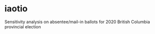# iaotio
Sensitivity analysis on absentee/mail-in ballots for 2020 British Columbia provincial election
